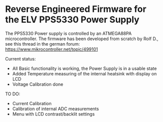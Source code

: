 # Reverse Engineered Firmware for the ELV PPS5330 Power Supply

The PPS5330 Power supply is controlled by an ATMEGA88PA microcontroller.
The firmware has been developed from scratch by Rolf D., see this thread in the german forum: https://www.mikrocontroller.net/topic/499101

Current status:
- All Basic functionality is working, the Power Supply is in a usable state 
- Added Temperature measuring of the internal heatsink with display on LCD 
- Voltage Calibration done

TO DO:
- Current Calibration
- Calibration of internal ADC measurements
- Menu with LCD contrast/backlit settings



